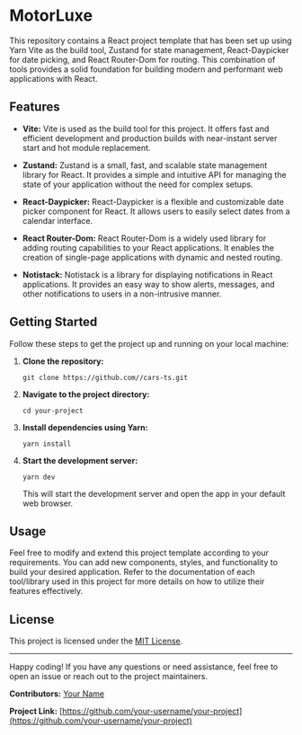 # MotorLuxe 

This repository contains a React project template that has been set up using Yarn Vite as the build tool, Zustand for state management, React-Daypicker for date picking, and React Router-Dom for routing. This combination of tools provides a solid foundation for building modern and performant web applications with React.

## Features

- **Vite:** Vite is used as the build tool for this project. It offers fast and efficient development and production builds with near-instant server start and hot module replacement.

- **Zustand:** Zustand is a small, fast, and scalable state management library for React. It provides a simple and intuitive API for managing the state of your application without the need for complex setups.

- **React-Daypicker:** React-Daypicker is a flexible and customizable date picker component for React. It allows users to easily select dates from a calendar interface.

- **React Router-Dom:** React Router-Dom is a widely used library for adding routing capabilities to your React applications. It enables the creation of single-page applications with dynamic and nested routing.
 
- **Notistack:** Notistack is a library for displaying notifications in React applications. It provides an easy way to show alerts, messages, and other notifications to users in a non-intrusive manner.
## Getting Started

Follow these steps to get the project up and running on your local machine:

1. **Clone the repository:**
   ```
   git clone https://github.com//cars-ts.git
   ```

2. **Navigate to the project directory:**
   ```
   cd your-project
   ```

3. **Install dependencies using Yarn:**
   ```
   yarn install
   ```

4. **Start the development server:**
   ```
   yarn dev
   ```

   This will start the development server and open the app in your default web browser.

## Usage

Feel free to modify and extend this project template according to your requirements. You can add new components, styles, and functionality to build your desired application. Refer to the documentation of each tool/library used in this project for more details on how to utilize their features effectively.

## License

This project is licensed under the [MIT License](LICENSE).

---

Happy coding! If you have any questions or need assistance, feel free to open an issue or reach out to the project maintainers.

**Contributors:** [Your Name](https://github.com/your-username)

**Project Link:** [https://github.com/your-username/your-project](https://github.com/your-username/your-project)
